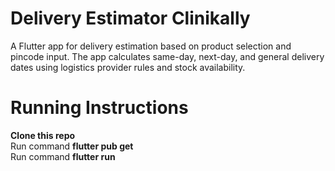 # Delivery Estimator Clinikally

A Flutter app for delivery estimation based on product selection and pincode input. The app calculates same-day, next-day, and general delivery dates using logistics provider rules and stock availability.

# Running Instructions
**Clone this repo** <br>
Run command **flutter pub get** <br>
Run command **flutter run**

